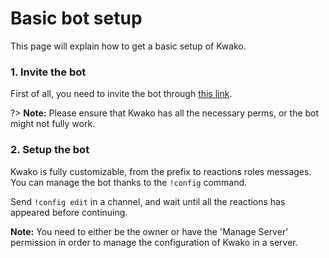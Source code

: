 # Basic bot setup

This page will explain how to get a basic setup of Kwako.

### 1. Invite the bot
First of all, you need to invite the bot through [this link](https://discord.com/oauth2/authorize/?permissions=305523776&amp;scope=bot&amp;client_id=630488699347533854).

?> **Note:** Please ensure that Kwako has all the necessary perms, or the bot might not fully work.

### 2. Setup the bot
Kwako is fully customizable, from the prefix to reactions roles messages.
You can manage the bot thanks to the `!config` command.

Send `!config edit` in a channel, and wait until all the reactions has appeared before continuing.

**Note:** You need to either be the owner or have the 'Manage Server' permission in order to manage the configuration of Kwako in a server.
